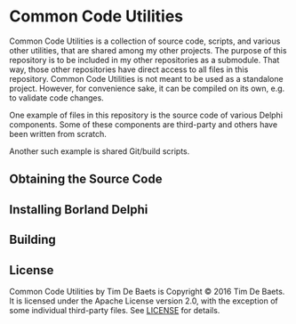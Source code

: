 Common Code Utilities
=====================

Common Code Utilities is a collection of source code, scripts, and various other utilities, that are shared among my other projects. The purpose of this repository is to be included in my other repositories as a submodule. That way, those other repositories have direct access to all files in this repository. Common Code Utilities is not meant to be used as a standalone project. However, for convenience sake, it can be compiled on its own, e.g. to validate code changes.

One example of files in this repository is the source code of various Delphi components. Some of these components are third-party and others have been written from scratch.

Another such example is shared Git/build scripts.

Obtaining the Source Code
-------------------------


Installing Borland Delphi
-------------------------


Building
--------

License
-------

Common Code Utilities by Tim De Baets is Copyright © 2016 Tim De Baets. It is licensed under the Apache License version 2.0, with the exception of some individual third-party files. See [LICENSE](LICENSE) for details.
